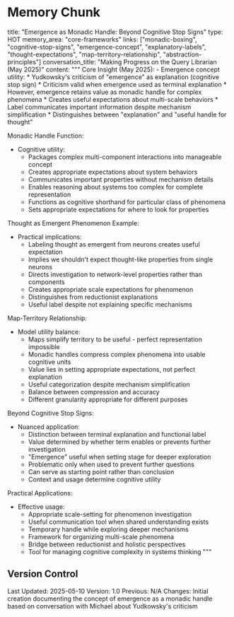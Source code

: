 # Memory Chunk

<chunk>
title: "Emergence as Monadic Handle: Beyond Cognitive Stop Signs"
type: HOT
memory_area: "core-frameworks"
links: ["monadic-boxing", "cognitive-stop-signs", "emergence-concept", "explanatory-labels", "thought-expectations", "map-territory-relationship", "abstraction-principles"]
conversation_title: "Making Progress on the Query Librarian (May 2025)"
content: """
Core Insight (May 2025):
- Emergence concept utility:
  * Yudkowsky's criticism of "emergence" as explanation (cognitive stop sign)
  * Criticism valid when emergence used as terminal explanation
  * However, emergence retains value as monadic handle for complex phenomena
  * Creates useful expectations about multi-scale behaviors
  * Label communicates important information despite mechanism simplification
  * Distinguishes between "explanation" and "useful handle for thought"

Monadic Handle Function:
- Cognitive utility:
  * Packages complex multi-component interactions into manageable concept
  * Creates appropriate expectations about system behaviors
  * Communicates important properties without mechanism details
  * Enables reasoning about systems too complex for complete representation
  * Functions as cognitive shorthand for particular class of phenomena
  * Sets appropriate expectations for where to look for properties

Thought as Emergent Phenomenon Example:
- Practical implications:
  * Labeling thought as emergent from neurons creates useful expectation
  * Implies we shouldn't expect thought-like properties from single neurons
  * Directs investigation to network-level properties rather than components
  * Creates appropriate scale expectations for phenomenon
  * Distinguishes from reductionist explanations
  * Useful label despite not explaining specific mechanisms

Map-Territory Relationship:
- Model utility balance:
  * Maps simplify territory to be useful - perfect representation impossible
  * Monadic handles compress complex phenomena into usable cognitive units
  * Value lies in setting appropriate expectations, not perfect explanation
  * Useful categorization despite mechanism simplification
  * Balance between compression and accuracy
  * Different granularity appropriate for different purposes

Beyond Cognitive Stop Signs:
- Nuanced application:
  * Distinction between terminal explanation and functional label
  * Value determined by whether term enables or prevents further investigation
  * "Emergence" useful when setting stage for deeper exploration
  * Problematic only when used to prevent further questions
  * Can serve as starting point rather than conclusion
  * Context and usage determine cognitive utility

Practical Applications:
- Effective usage:
  * Appropriate scale-setting for phenomenon investigation
  * Useful communication tool when shared understanding exists
  * Temporary handle while exploring deeper mechanisms
  * Framework for organizing multi-scale phenomena
  * Bridge between reductionist and holistic perspectives
  * Tool for managing cognitive complexity in systems thinking
"""
</chunk>

## Version Control
Last Updated: 2025-05-10
Version: 1.0
Previous: N/A
Changes: Initial creation documenting the concept of emergence as a monadic handle based on conversation with Michael about Yudkowsky's criticism

